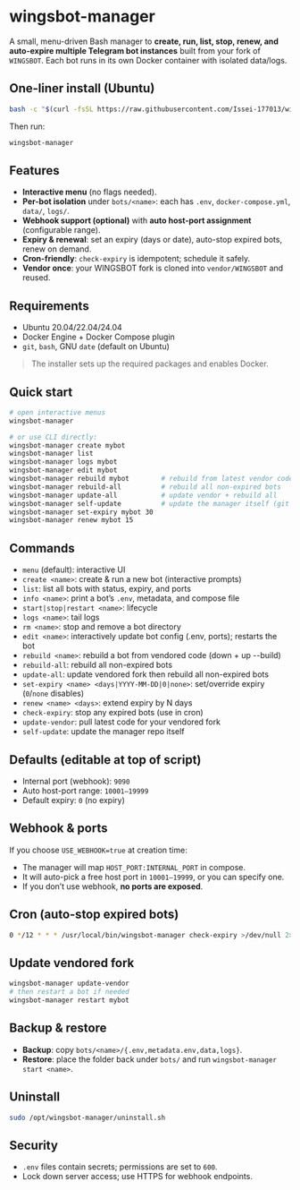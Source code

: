 # wingsbot-manager

A small, menu-driven Bash manager to **create, run, list, stop, renew, and auto-expire multiple Telegram bot instances** built from your fork of `WINGSBOT`. Each bot runs in its own Docker container with isolated data/logs.

## One-liner install (Ubuntu)
```bash
bash -c "$(curl -fsSL https://raw.githubusercontent.com/Issei-177013/wingsbot-manager/main/install.sh)"
```

Then run:
```bash
wingsbot-manager
```

## Features
- **Interactive menu** (no flags needed).
- **Per-bot isolation** under `bots/<name>`: each has `.env`, `docker-compose.yml`, `data/`, `logs/`.
- **Webhook support (optional)** with **auto host-port assignment** (configurable range).
- **Expiry & renewal**: set an expiry (days or date), auto-stop expired bots, renew on demand.
- **Cron-friendly**: `check-expiry` is idempotent; schedule it safely.
- **Vendor once**: your WINGSBOT fork is cloned into `vendor/WINGSBOT` and reused.

## Requirements
- Ubuntu 20.04/22.04/24.04
- Docker Engine + Docker Compose plugin
- `git`, `bash`, GNU `date` (default on Ubuntu)

> The installer sets up the required packages and enables Docker.

## Quick start
```bash
# open interactive menus
wingsbot-manager

# or use CLI directly:
wingsbot-manager create mybot
wingsbot-manager list
wingsbot-manager logs mybot
wingsbot-manager edit mybot
wingsbot-manager rebuild mybot        # rebuild from latest vendor code
wingsbot-manager rebuild-all          # rebuild all non-expired bots
wingsbot-manager update-all           # update vendor + rebuild all
wingsbot-manager self-update          # update the manager itself (git pull)
wingsbot-manager set-expiry mybot 30
wingsbot-manager renew mybot 15
```

## Commands
- `menu` (default): interactive UI
- `create <name>`: create & run a new bot (interactive prompts)
- `list`: list all bots with status, expiry, and ports
- `info <name>`: print a bot’s `.env`, metadata, and compose file
- `start|stop|restart <name>`: lifecycle
- `logs <name>`: tail logs
- `rm <name>`: stop and remove a bot directory
- `edit <name>`: interactively update bot config (.env, ports); restarts the bot
- `rebuild <name>`: rebuild a bot from vendored code (down + up --build)
- `rebuild-all`: rebuild all non-expired bots
- `update-all`: update vendored fork then rebuild all non-expired bots
- `set-expiry <name> <days|YYYY-MM-DD|0|none>`: set/override expiry (`0`/`none` disables)
- `renew <name> <days>`: extend expiry by N days
- `check-expiry`: stop any expired bots (use in cron)
- `update-vendor`: pull latest code for your vendored fork
- `self-update`: update the manager repo itself

## Defaults (editable at top of script)
- Internal port (webhook): `9090`
- Auto host-port range: `10001–19999`
- Default expiry: `0` (no expiry)

## Webhook & ports
If you choose `USE_WEBHOOK=true` at creation time:
- The manager will map `HOST_PORT:INTERNAL_PORT` in compose.
- It will auto-pick a free host port in `10001–19999`, or you can specify one.
- If you don’t use webhook, **no ports are exposed**.

## Cron (auto-stop expired bots)
```bash
0 */12 * * * /usr/local/bin/wingsbot-manager check-expiry >/dev/null 2>&1
```

## Update vendored fork
```bash
wingsbot-manager update-vendor
# then restart a bot if needed
wingsbot-manager restart mybot
```

## Backup & restore
- **Backup**: copy `bots/<name>/{.env,metadata.env,data,logs}`.
- **Restore**: place the folder back under `bots/` and run `wingsbot-manager start <name>`.

## Uninstall
```bash
sudo /opt/wingsbot-manager/uninstall.sh
```

## Security
- `.env` files contain secrets; permissions are set to `600`.
- Lock down server access; use HTTPS for webhook endpoints.
